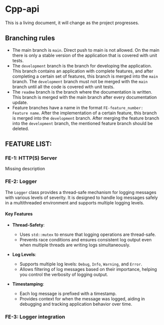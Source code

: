 # Cpp-api

This is a living document, it will change as the project progresses.

## Branching rules

- The main branch is `main`. Direct push to main is not allowed. On the main there is only a stable version of the application that is covered with unit tests.
- The `development` branch is the branch for developing the application. This branch contains an application with complete features, and after completing a certain set of features, this branch is merged into the `main` branch. The `development` branch must not be merged with the `main` branch until all the code is covered with unit tests.
- The `readme` branch is the branch where the documentation is written. This branch is merged with the main branch after every documentation update.
- Feature branches have a name in the format `FE-feature_number: Feature name`. After the implementation of a certain feature, this branch is merged into the `development` branch. After merging the feature branch into the `development` branch, the mentioned feature branch should be deleted.

## FEATURE LIST:

### FE-1: HTTP(S) Server

Missing description

### FE-2: Logger

The `Logger` class provides a thread-safe mechanism for logging messages with various levels of severity. It is designed to handle log messages safely in a multithreaded environment and supports multiple logging levels.

#### Key Features

- **Thread-Safety**:

  - Uses `std::mutex` to ensure that logging operations are thread-safe.
  - Prevents race conditions and ensures consistent log output even when multiple threads are writing logs simultaneously.

- **Log Levels**:

  - Supports multiple log levels: `Debug`, `Info`, `Warning`, and `Error`.
  - Allows filtering of log messages based on their importance, helping you control the verbosity of logging output.

- **Timestamping**:
  - Each log message is prefixed with a timestamp.
  - Provides context for when the message was logged, aiding in debugging and tracking application behavior over time.

### FE-3: Logger integration
